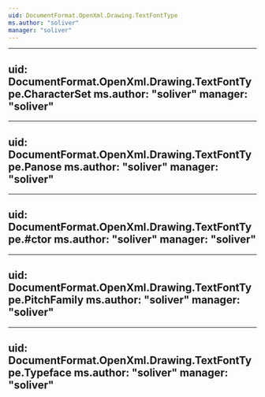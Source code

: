 ```yaml
---
uid: DocumentFormat.OpenXml.Drawing.TextFontType
ms.author: "soliver"
manager: "soliver"
---
```


---
uid: DocumentFormat.OpenXml.Drawing.TextFontType.CharacterSet
ms.author: "soliver"
manager: "soliver"
---

---
uid: DocumentFormat.OpenXml.Drawing.TextFontType.Panose
ms.author: "soliver"
manager: "soliver"
---

---
uid: DocumentFormat.OpenXml.Drawing.TextFontType.#ctor
ms.author: "soliver"
manager: "soliver"
---

---
uid: DocumentFormat.OpenXml.Drawing.TextFontType.PitchFamily
ms.author: "soliver"
manager: "soliver"
---

---
uid: DocumentFormat.OpenXml.Drawing.TextFontType.Typeface
ms.author: "soliver"
manager: "soliver"
---
